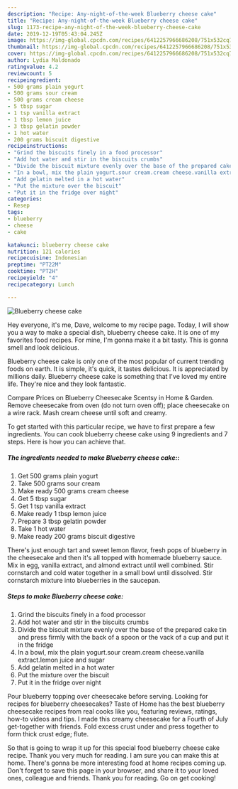 ```yaml
---
description: "Recipe: Any-night-of-the-week Blueberry cheese cake"
title: "Recipe: Any-night-of-the-week Blueberry cheese cake"
slug: 1173-recipe-any-night-of-the-week-blueberry-cheese-cake
date: 2019-12-19T05:43:04.245Z
image: https://img-global.cpcdn.com/recipes/6412257966686208/751x532cq70/blueberry-cheese-cake-recipe-main-photo.jpg
thumbnail: https://img-global.cpcdn.com/recipes/6412257966686208/751x532cq70/blueberry-cheese-cake-recipe-main-photo.jpg
cover: https://img-global.cpcdn.com/recipes/6412257966686208/751x532cq70/blueberry-cheese-cake-recipe-main-photo.jpg
author: Lydia Maldonado
ratingvalue: 4.2
reviewcount: 5
recipeingredient:
- 500 grams plain yogurt
- 500 grams sour cream
- 500 grams cream cheese
- 5 tbsp sugar
- 1 tsp vanilla extract
- 1 tbsp lemon juice
- 3 tbsp gelatin powder
- 1 hot water
- 200 grams biscuit digestive
recipeinstructions:
- "Grind the biscuits finely in a food processor"
- "Add hot water and stir in the biscuits crumbs"
- "Divide the biscuit mixture evenly over the base of the prepared cake tin and press firmly with the back of a spoon or the vack of a cup and put it in the fridge"
- "In a bowl, mix the plain yogurt.sour cream.cream cheese.vanilla extract.lemon juice and sugar"
- "Add gelatin melted in a hot water"
- "Put the mixture over the biscuit"
- "Put it in the fridge over night"
categories:
- Resep
tags:
- blueberry
- cheese
- cake

katakunci: blueberry cheese cake
nutrition: 121 calories
recipecuisine: Indonesian
preptime: "PT22M"
cooktime: "PT2H"
recipeyield: "4"
recipecategory: Lunch

---
```



![Blueberry cheese cake](https://img-global.cpcdn.com/recipes/6412257966686208/751x532cq70/blueberry-cheese-cake-recipe-main-photo.jpg)

Hey everyone, it's me, Dave, welcome to my recipe page. Today, I will show you a way to make a special dish, blueberry cheese cake. It is one of my favorites food recipes. For mine, I'm gonna make it a bit tasty. This is gonna smell and look delicious.

Blueberry cheese cake is only one of the most popular of current trending foods on earth. It is simple, it's quick, it tastes delicious. It is appreciated by millions daily. Blueberry cheese cake is something that I've loved my entire life. They're nice and they look fantastic.

Compare Prices on Blueberry Cheesecake Scentsy in Home &amp; Garden. Remove cheesecake from oven (do not turn oven off); place cheesecake on a wire rack. Mash cream cheese until soft and creamy.


To get started with this particular recipe, we have to first prepare a few ingredients. You can cook blueberry cheese cake using 9 ingredients and 7 steps. Here is how you can achieve that.

##### The ingredients needed to make Blueberry cheese cake::

1. Get 500 grams plain yogurt
1. Take 500 grams sour cream
1. Make ready 500 grams cream cheese
1. Get 5 tbsp sugar
1. Get 1 tsp vanilla extract
1. Make ready 1 tbsp lemon juice
1. Prepare 3 tbsp gelatin powder
1. Take 1 hot water
1. Make ready 200 grams biscuit digestive


There&#39;s just enough tart and sweet lemon flavor, fresh pops of blueberry in the cheesecake and then it&#39;s all topped with homemade blueberry sauce. Mix in egg, vanilla extract, and almond extract until well combined. Stir cornstarch and cold water together in a small bowl until dissolved. Stir cornstarch mixture into blueberries in the saucepan. 

##### Steps to make Blueberry cheese cake:

1. Grind the biscuits finely in a food processor
1. Add hot water and stir in the biscuits crumbs
1. Divide the biscuit mixture evenly over the base of the prepared cake tin and press firmly with the back of a spoon or the vack of a cup and put it in the fridge
1. In a bowl, mix the plain yogurt.sour cream.cream cheese.vanilla extract.lemon juice and sugar
1. Add gelatin melted in a hot water
1. Put the mixture over the biscuit
1. Put it in the fridge over night


Pour blueberry topping over cheesecake before serving. Looking for recipes for blueberry cheesecakes? Taste of Home has the best blueberry cheesecake recipes from real cooks like you, featuring reviews, ratings, how-to videos and tips. I made this creamy cheesecake for a Fourth of July get-together with friends. Fold excess crust under and press together to form thick crust edge; flute. 

So that is going to wrap it up for this special food blueberry cheese cake recipe. Thank you very much for reading. I am sure you can make this at home. There's gonna be more interesting food at home recipes coming up. Don't forget to save this page in your browser, and share it to your loved ones, colleague and friends. Thank you for reading. Go on get cooking!
